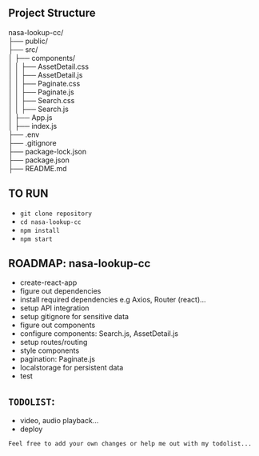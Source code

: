 ## Project Structure          
nasa-lookup-cc/               \
├── public/                   \
├── src/                      
│   ├── components/           \
│   │   ├── AssetDetail.css   \
│   │   ├── AssetDetail.js    \
│   │   ├── Paginate.css      \
│   │   ├── Paginate.js       \
│   │   ├── Search.css        \
│   │   ├── Search.js         \
│   ├── App.js                \
│   ├── index.js              \
├── .env                      \
├── .gitignore                \
├── package-lock.json         \
├── package.json              
├── README.md                 



## TO RUN
- `git clone repository`
- `cd nasa-lookup-cc` 
- `npm install`
- `npm start`


## ROADMAP: nasa-lookup-cc
- create-react-app 
- figure out dependencies 
- install required dependencies e.g Axios, Router (react)... 
- setup API integration 
- setup gitignore for sensitive data
- figure out components 
- configure components: Search.js, AssetDetail.js
- setup routes/routing 
- style components 
- pagination: Paginate.js
- localstorage for persistent data
- test


## `TODOLIST`:
- video, audio playback...
- deploy 

`Feel free to add your own changes or help me out with my todolist...`




